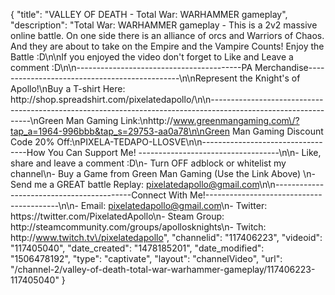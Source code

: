 {
    "title": "VALLEY OF DEATH - Total War: WARHAMMER gameplay",
    "description": "Total War: WARHAMMER gameplay - This is a 2v2 massive online battle.  On one side there is an alliance of orcs and Warriors of Chaos.  And they are about to take on the Empire and the Vampire Counts!  Enjoy the Battle :D\n\nIf you enjoyed the video don't forget to Like and Leave a comment :D\n\n-----------------------------------------PA Merchandise----------------------------------------------\n\nRepresent the Knight's of Apollo!\nBuy a T-shirt Here: http:\/\/shop.spreadshirt.com\/pixelatedapollo\/\n\n---------------------------------------------------------------------------------------------------------------\nGreen Man Gaming Link:\nhttp:\/\/www.greenmangaming.com\/?tap_a=1964-996bbb&tap_s=29753-aa0a78\n\nGreen Man Gaming Discount Code 20% Off:\nPIXELA-TEDAPO-LLOSVE\n\n----------------------------------How You Can Support Me! -----------------------------------\n\n- Like, share and leave a comment :D\n- Turn OFF adblock or whitelist my channel\n- Buy a Game from Green Man Gaming (Use the Link Above) \n- Send me a GREAT battle Replay: pixelatedapollo@gmail.com\n\n------------------------------------------Connect With Me!-----------------------------------------\n\n- Email: pixelatedapollo@gmail.com\n- Twitter: https:\/\/twitter.com\/PixelatedApollo\n- Steam Group:  http:\/\/steamcommunity.com\/groups\/apollosknights\n- Twitch: http:\/\/www.twitch.tv\/pixelatedapollo",
    "channelid": "117406223",
    "videoid": "117405040",
    "date_created": "1478185201",
    "date_modified": "1506478192",
    "type": "captivate",
    "layout": "channelVideo",
    "url": "\/channel-2\/valley-of-death-total-war-warhammer-gameplay\/117406223-117405040"
}